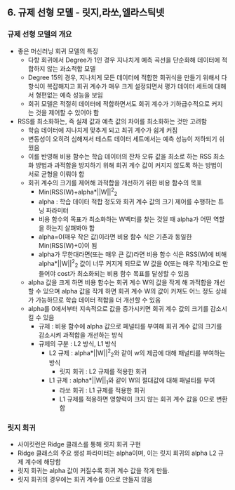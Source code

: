 ## 6. 규제 선형 모델 - 릿지,라쏘,엘라스틱넷
### 규제 선형 모델의 개요
 - 좋은 머신러닝 회귀 모델의 특징 
   - 다항 회귀에서 Degree가 1인 경우 지나치게 예측 곡선을 단순화해 데이터에 적합하지 않는 과소적합 모델
   - Degree 15의 경우, 지나치게 모든 데이터에 적합한 회귀식을 만들기 위해서 다항식이 복잡해지고 회귀 계수가 매우 크게 설정되면서
     평가 데이터 세트에 대해서 형편없는 예측 성능을 보임
   - 회귀 모델은 적절히 데이터에 적합하면서도 회귀 계수가 기하급수적으로 커지는 것을 제어할 수 있어야 함
 - RSS를 최소화하는, 즉 실제 값과 예측 값의 차이를 최소화하는 것만 고려함
   - 학습 데이터에 지나치게 맞추게 되고 최귀 계수가 쉽게 커짐
   - 변동성이 오히려 심해져서 테스트 데이터 세트에서는 예측 성능이 저하되기 쉬웠음
   - 이를 반영해 비용 함수는 학습 데이터의 잔차 오류 값을 최소로 하는 RSS 최소화 방법과 과적합을 방지하기 위해 회귀 계수 값이 커지지 않도록
     하는 방법이 서로 균형을 이뤄야 함
   - 회귀 계수의 크기를 제어해 과적합을 개선하기 위한 비용 함수의 목표
     - Min(RSS(W)+alpha*||W||<sup>2</sup><sub>2</sub>
     - alpha : 학습 데이터 적합 정도와 회귀 계수 값의 크기 제어를 수행하는 튜닝 파라미터
     - 비용 함수의 목표가 최소화하는 W벡터를 찾는 것일 때 alpha가 어떤 역할을 하는지 살펴봐야 함
     - alpha=0(매우 작은 값)이라면 비용 함수 식은 기존과 동일한 Min(RSS(W)+0)이 됨
     - alpha가 무한대라면(또는 매우 큰 값)라면 비용 함수 식은 RSS(W)에 비해 alpha*||W||<sup>2</sup><sub>2</sub> 값이 너무 커지게 되므로
       W 값을 0(또는 매우 작게)으로 만들어야 cost가 최소화되는 비용 함수 목표를 달성할 수 있음
   - alpha 값을 크게 하면 비용 함수는 회귀 계수 W의 값을 작게 해 과적합을 개선할 수 있으며 alpha 값을 작게 하면 회귀 계수 W의 값이 커져도
     어느 정도 상쇄가 가능하므로 학습 데이터 적합을 더 개선할 수 있음
   - alpha를 0에서부터 지속적으로 값을 증가시키면 회귀 계수 값의 크기를 감소시킬 수 있음
     - 규제 : 비용 함수에 alpha 값으로 페널티를 부여해 회귀 계수 값의 크기를 감소시켜 과적합을 개선하는 방식
     - 규제의 구분 : L2 방식, L1 방식
       - L2 규제 : alpha*||W||<sup>2</sup><sub>2</sub>와 같이 w의 제곱에 대해 패널티를 부여하는 방식
         - 릿지 회귀 : L2 규제를 적용한 회귀  
       - L1 규제 : alpha*||W||<sub>1</sub>와 같이 W의 절대값에 대해 패널티를 부여
         - 라쏘 회귀 : L1 규제를 적용한 회귀
         - L1 규제를 적용하면 영향력이 크지 않는 회귀 계수 값을 0으로 변환함

### 릿지 회귀
 - 사이킷런은 Ridge 클래스를 통해 릿지 회귀 구현
 - Ridge 클래스의 주요 생성 파라미터는 alpha이며, 이는 릿지 회귀의 alpha L2 규제 계수에 해당함
 - 릿지 회귀는 alpha 값이 커질수록 회귀 계수 값을 작게 만듦.
 - 릿지 회귀의 경우에는 회귀 계수를 0으로 만들지 않음
